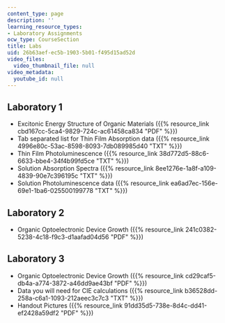 ```yaml
---
content_type: page
description: ''
learning_resource_types:
- Laboratory Assignments
ocw_type: CourseSection
title: Labs
uid: 26b63aef-ec5b-1903-5b01-f495d15ad52d
video_files:
  video_thumbnail_file: null
video_metadata:
  youtube_id: null
---
```


Laboratory 1
------------

*   Excitonic Energy Structure of Organic Materials ({{% resource_link cbd167cc-5ca4-9829-724c-ac61458ca834 "PDF" %}})
*   Tab separated list for Thin Film Absorption data ({{% resource_link 4996e80c-53ac-8598-8093-7db089985d40 "TXT" %}})
*   Thin Film Photoluminescence ({{% resource_link 38d772d5-88c6-6633-bbe4-34f4b99fd5ce "TXT" %}})
*   Solution Absorption Spectra ({{% resource_link 8ee1276e-1a8f-a109-4839-90e7c396195c "TXT" %}})
*   Solution Photoluminescence data ({{% resource_link ea6ad7ec-156e-69e1-1ba6-025500199778 "TXT" %}})

Laboratory 2
------------

*   Organic Optoelectronic Device Growth ({{% resource_link 241c0382-5238-4c18-f9c3-d1aafad04d56 "PDF" %}})

Laboratory 3
------------

*   Organic Optoelectronic Device Growth ({{% resource_link cd29caf5-db4a-a774-3872-a46dd9ae43bf "PDF" %}})
*   Data you will need for CIE calculations ({{% resource_link b36528dd-258a-c6a1-1093-212aeec3c7c3 "TXT" %}})
*   Handout Pictures ({{% resource_link 91dd35d5-738e-8d4c-dd41-ef2428a59df2 "PDF" %}})